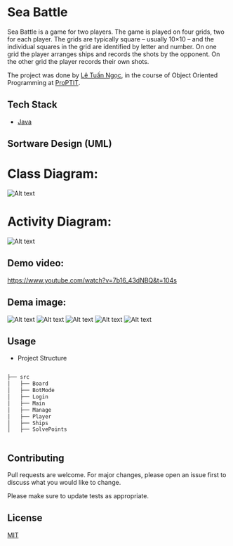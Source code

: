 # Sea Battle

Sea Battle is a game for two players. The game is played on four grids, two for each player. The grids are typically square – usually 10×10 – and the individual squares in the grid are identified by letter and number. On one grid the player arranges ships and records the shots by the opponent. On the other grid the player records their own shots.

The project was done by [Lê Tuấn Ngọc](https://github.com/0sym1), in the course of Object Oriented Programming at [ProPTIT](https://proptit.com/).


## Tech Stack

- [Java](https://www.java.com/en/) 


## Sortware Design (UML)

# Class Diagram:
![Alt text](<Class Diagram.png>)

# Activity Diagram:
![Alt text](<Activity Diagram.png>)

## Demo video:
https://www.youtube.com/watch?v=7b16_43dNBQ&t=104s

## Dema image:
![Alt text](Demo1.png) 
![Alt text](Demo2.png) 
![Alt text](Demo3.png) 
![Alt text](Demo4.png) 
![Alt text](Demo5.png)

## Usage

- Project Structure

```bash

├── src
│   ├── Board
│   ├── BotMode
│   ├── Login
│   ├── Main
│   ├── Manage
│   ├── Player
│   ├── Ships
│   ├── SolvePoints
  


```

## Contributing

Pull requests are welcome. For major changes, please open an issue first
to discuss what you would like to change.

Please make sure to update tests as appropriate.

## License

[MIT](https://choosealicense.com/licenses/mit/)